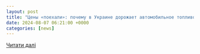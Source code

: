 ```yaml
---
layout: post
title: "Цены «поехали»: почему в Украине дорожает автомобильное топливо"
date: 2024-08-07 06:21:00 +0000
categories: [news]
---
```


[Читати далі](https://minfin.com.ua/2024/08/07/132443892/)
